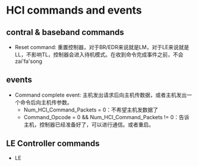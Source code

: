 

# HCI commands and events
## contral  & baseband commands
- Reset command: 重置控制器，对于BR/EDR来说就是LM，对于LE来说就是LL，不影响TL，控制器会进入待机模式。在收到命令完成事件之前，不会zai'fa'song

## events
- Command complete event: 主机发出请求后向主机传数据，或者主机发出一个命令后向主机传参数。
	- Num_HCI_Command_Packets = 0：不希望主机发数据了
	- Command_Opcode = 0 && Num_HCI_Command_Packets != 0：告诉主机，控制器已经准备好了，可以进行通信。或者重启。

## LE Controller commands
- LE 